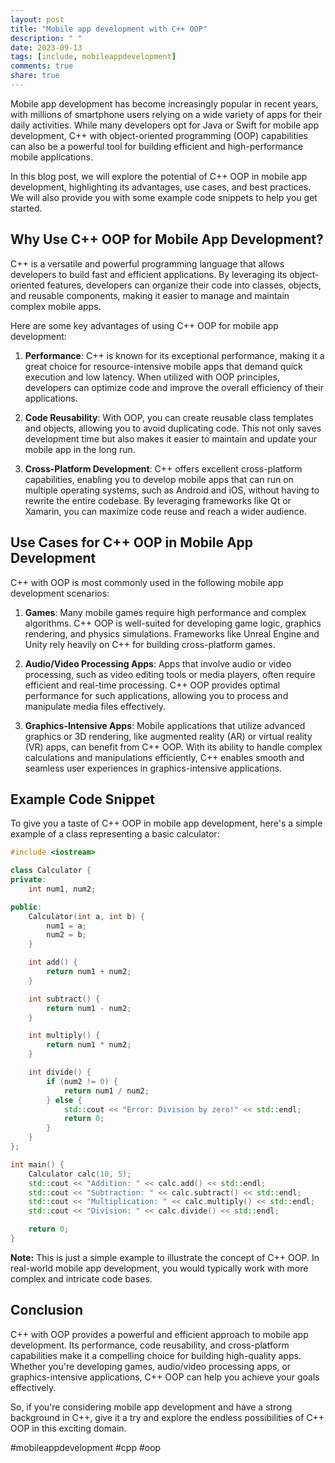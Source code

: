```yaml
---
layout: post
title: "Mobile app development with C++ OOP"
description: " "
date: 2023-09-13
tags: [include, mobileappdevelopment]
comments: true
share: true
---
```


Mobile app development has become increasingly popular in recent years, with millions of smartphone users relying on a wide variety of apps for their daily activities. While many developers opt for Java or Swift for mobile app development, C++ with object-oriented programming (OOP) capabilities can also be a powerful tool for building efficient and high-performance mobile applications.

In this blog post, we will explore the potential of C++ OOP in mobile app development, highlighting its advantages, use cases, and best practices. We will also provide you with some example code snippets to help you get started.

## Why Use C++ OOP for Mobile App Development?

C++ is a versatile and powerful programming language that allows developers to build fast and efficient applications. By leveraging its object-oriented features, developers can organize their code into classes, objects, and reusable components, making it easier to manage and maintain complex mobile apps.

Here are some key advantages of using C++ OOP for mobile app development:

1. **Performance**: C++ is known for its exceptional performance, making it a great choice for resource-intensive mobile apps that demand quick execution and low latency. When utilized with OOP principles, developers can optimize code and improve the overall efficiency of their applications.

2. **Code Reusability**: With OOP, you can create reusable class templates and objects, allowing you to avoid duplicating code. This not only saves development time but also makes it easier to maintain and update your mobile app in the long run.

3. **Cross-Platform Development**: C++ offers excellent cross-platform capabilities, enabling you to develop mobile apps that can run on multiple operating systems, such as Android and iOS, without having to rewrite the entire codebase. By leveraging frameworks like Qt or Xamarin, you can maximize code reuse and reach a wider audience.

## Use Cases for C++ OOP in Mobile App Development

C++ with OOP is most commonly used in the following mobile app development scenarios:

1. **Games**: Many mobile games require high performance and complex algorithms. C++ OOP is well-suited for developing game logic, graphics rendering, and physics simulations. Frameworks like Unreal Engine and Unity rely heavily on C++ for building cross-platform games.

2. **Audio/Video Processing Apps**: Apps that involve audio or video processing, such as video editing tools or media players, often require efficient and real-time processing. C++ OOP provides optimal performance for such applications, allowing you to process and manipulate media files effectively.

3. **Graphics-Intensive Apps**: Mobile applications that utilize advanced graphics or 3D rendering, like augmented reality (AR) or virtual reality (VR) apps, can benefit from C++ OOP. With its ability to handle complex calculations and manipulations efficiently, C++ enables smooth and seamless user experiences in graphics-intensive applications.

## Example Code Snippet

To give you a taste of C++ OOP in mobile app development, here's a simple example of a class representing a basic calculator:

```cpp
#include <iostream>

class Calculator {
private:
    int num1, num2;

public:
    Calculator(int a, int b) {
        num1 = a;
        num2 = b;
    }

    int add() {
        return num1 + num2;
    }

    int subtract() {
        return num1 - num2;
    }

    int multiply() {
        return num1 * num2;
    }

    int divide() {
        if (num2 != 0) {
            return num1 / num2;
        } else {
            std::cout << "Error: Division by zero!" << std::endl;
            return 0;
        }
    }
};

int main() {
    Calculator calc(10, 5);
    std::cout << "Addition: " << calc.add() << std::endl;
    std::cout << "Subtraction: " << calc.subtract() << std::endl;
    std::cout << "Multiplication: " << calc.multiply() << std::endl;
    std::cout << "Division: " << calc.divide() << std::endl;

    return 0;
}
```

**Note:** This is just a simple example to illustrate the concept of C++ OOP. In real-world mobile app development, you would typically work with more complex and intricate code bases.

## Conclusion

C++ with OOP provides a powerful and efficient approach to mobile app development. Its performance, code reusability, and cross-platform capabilities make it a compelling choice for building high-quality apps. Whether you're developing games, audio/video processing apps, or graphics-intensive applications, C++ OOP can help you achieve your goals effectively.

So, if you're considering mobile app development and have a strong background in C++, give it a try and explore the endless possibilities of C++ OOP in this exciting domain.

#mobileappdevelopment #cpp #oop